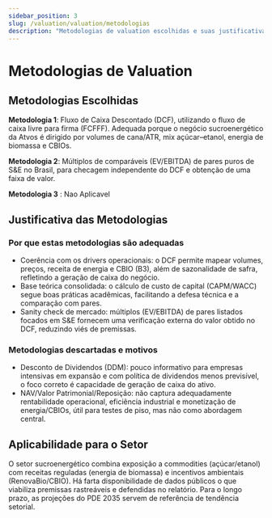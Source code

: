 ```yaml
---
sidebar_position: 3
slug: /valuation/valuation/metodologias
description: "Metodologias de valuation escolhidas e suas justificativas"
---
```


# Metodologias de Valuation

## Metodologias Escolhidas

**Metodologia 1**: Fluxo de Caixa Descontado (DCF), utilizando o fluxo de caixa livre para firma (FCFFF). Adequada porque o negócio sucroenergético da Atvos é dirigido por volumes de cana/ATR, mix açúcar–etanol, energia de biomassa e CBIOs.

**Metodologia 2**: Múltiplos de comparáveis (EV/EBITDA) de pares puros de S&E no Brasil, para checagem independente do DCF e obtenção de uma faixa de valor.

**Metodologia 3** : Nao Aplicavel

## Justificativa das Metodologias

### Por que estas metodologias são adequadas

- Coerência com os drivers operacionais: o DCF permite mapear volumes, preços, receita de energia e CBIO (B3), além de sazonalidade de safra, refletindo a geração de caixa do negócio.
- Base teórica consolidada: o cálculo de custo de capital (CAPM/WACC) segue boas práticas acadêmicas, facilitando a defesa técnica e a comparação com pares.
- Sanity check de mercado: múltiplos (EV/EBITDA) de pares listados focados em S&E fornecem uma verificação externa do valor obtido no DCF, reduzindo viés de premissas.

### Metodologias descartadas e motivos

- Desconto de Dividendos (DDM): pouco informativo para empresas intensivas em expansão e com política de dividendos menos previsível, o foco correto é capacidade de geração de caixa do ativo.
- NAV/Valor Patrimonial/Reposição: não captura adequadamente rentabilidade operacional, eficiência industrial e monetização de energia/CBIOs, útil para testes de piso, mas não como abordagem central.
## Aplicabilidade para o Setor

O setor sucroenergético combina exposição a commodities (açúcar/etanol) com receitas reguladas (energia de biomassa) e incentivos ambientais (RenovaBio/CBIO). Há farta disponibilidade de dados públicos o que viabiliza premissas rastreáveis e defendidas no relatório. Para o longo prazo, as projeções do PDE 2035 servem de referência de tendência setorial.
